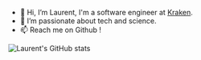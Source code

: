 - 👋 Hi, I’m Laurent, I'm a software engineer at [Kraken](https://kraken.tech/).
- 💞️ I’m passionate about tech and science.
- 📫 Reach me on Github ! 


![Laurent's GitHub stats](https://github-readme-stats.vercel.app/api?username=lolrenx&theme=synthwave&show_icons=true)
